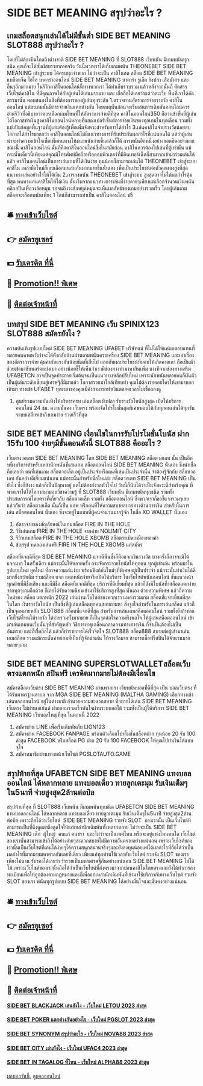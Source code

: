 # SIDE BET MEANING สรุปว่าอะไร ?
## เกมสล็อตสนุกเล่นได้ไม่มีขั้นต่ำ SIDE BET MEANING SLOT888 สรุปว่าอะไร ?
โดยที่ไม่ต้องบินไกลถึงต่างชาติ SIDE BET MEANING ที่ SLOT888 เว็บพนัน มีเกมพนันทุกชนิด คุณก็จะได้สัมผัสบรรยากาศจริง วันนี้พวกเราได้เก็บเกมพนัน THEONEBET SIDE BET MEANING เข้าสู่ระบบ ได้ครบทุกจำพวก ไม่ว่าจะเป็น คาสิโนสด สล็อต SIDE BET MEANING แบล็คแจ็ค ไฮโล บาคาร่าออนไลน์ SIDE BET MEANING บาคาร่า รูเล็ต ยิงปลา เสือมังกร และอื่นๆอีกมากมาย ในรีวิวคาสิโนออนไลน์นี้ทางพวกเรา ได้ทำเก็บรวบรวม แล้วหลังจากนั้นก็ คัดสรรเว็บไซต์คาสิโน ที่มีคุณภาพให้กับผู้เล่นได้เล่นมากมาย และ เชื่อถือได้เลยว่าแต่ว่าละเว็บ พื้นที่เราได้คัดสรรมานั้น ตอบสนองในสิ่งที่ต้องการของผู้เล่นทุกระดับ
1.ตรวจทานอัตราการจ่ายรางวัล คาสิโนออนไลน์ แต่ละเกมนั้นมีการจ่ายเงินแตกต่างกัน โดยเหตุนั้นก่อนจะเริ่มเล่นการเดิมพันออนไลน์ควรอ่านรีวิวที่อธิบายว่าควรเลือกเกมไหนที่ให้อัตราการจ่ายดีที่สุด คาสิโนออนไลน์350 ถือว่าเข้าขั้นที่ผู้เล่นได้โอกาสทำเงินสูงคาสิโนออนไลน์หลายที่แสดงเปอร์เซ็นต์การจ่ายเงินของทุกเกมในทุกเดือน รวมทั้งแบ่งปันข้อมูลพื้นฐานที่ผู้เล่นต้องรู้เพื่อเพิ่มจังหวะสำหรับการได้กำไร
3.เล่นคาสิโนจ่ายรางวัลน้อยสบโอกาสได้กำไรมากกว่า คาสิโนออนไลน์ไม่มีแนวทางการที่รับประกันผลกำไรที่แน่นอนได้ แต่ว่าผู้เล่นน่าจะทำความเข้าใจเพื่อเพิ่มหนทางให้ชนะพนันง่ายขึ้นแล้วก็ได้
การพนันอีกหนึ่งอย่างยอดฮิตอย่างมากขณะนี้ คาสิโนออนไลน์ นั้นก็คือคาสิโนออนไลน์ซึ่งในสมัยก่อน คาสิโนควรต้องไปเล่นที่ตู้เท่านั้น แม้กระนั้นเดี๋ยวนี้เพียงแต่คุณมีโทรศัพท์มือถือหรือคอมพิวเตอร์ที่มีอินเทอร์เน็ตก็สามารถเข้ามาร่วมเล่นได้แล้ว คาสิโนออนไลน์เป็นการเล่นเกมที่ได้เงินง่าย ทุนน้อยก็สามารถเล่นได้ THEONEBET เข้าสู่ระบบ คาสิโน เหล่ามือใหม่ก็เลยเลือกมาเล่นกันมากมายขึ้นนั่นเอง เพื่อเป็นประโยชน์ต่อตัวคุณเองสูงที่สุด
แนวทางเล่นอย่างไรให้ได้เงิน
2.การลงพนัน THEONEBET เข้าสู่ระบบ สูงสุดอาจไม่ได้ผลกำไรคุ้มที่สุด หนทางเล่นคาสิโนให้ได้เงิน นั้นเริ่มจากแนวทางการเล่นที่ง่ายดายๆเพียงแต่เลือกจำนวนเงินพนัน คลิกสปินเพื่อวงล้อหมุน รอจนถึงวงล้อหยุดหมุนจะเห็นผลลัพธ์ของเกมอย่างรวดเร็ว โดยผู้เล่นเกมสล็อตจะเลือกพนันเพียง 1 ไลน์ก็สามารถทำเป็น คาสิโนออนไลน์ ฟรี

## 🛎 [ทางเข้าเว็บไซต์](https://bit.ly/3SdLNi2)
## 👉 [สมัครยูเซอร์](https://bit.ly/3SdLNi2)
## 💵 [รับเครดิต ที่นี่](https://bit.ly/3dyRKHj)
## 👑 [Promotion!! พิเศษ](https://bit.ly/3dyRKHj)
## 📱 [ติดต่อเจ้าหน้าที่](https://bit.ly/3dyRKHj)

## บทสรุป SIDE BET MEANING เว็บ SPINIX123 SLOT888 สมัครยังไง ?
ความบันเทิงรูปแบบใหม่ SIDE BET MEANING UFABET บริษัทแม่ ที่ไม่ได้ให้แค่ผลตอบแทนที่หลายคนคาดหวังว่าจะได้ตังกลับบ้านผ่านเกมพนันครบเครื่อง SIDE BET MEANING และเอาเรื่องของอัตราการจ่าย คุ้มค่ากับแรงอันน้อยนิดที่เสียไป แลกกับผลประโยชน์ที่มอบให้เกิดคาดเดา ถือเป็นตัวช่วยเข้ามาซับพอร์ตแบ่งเบา อย่างน้อยชี้ให้เห็นว่าเรามีช่องทางทำมาหากินเพิ่ม บางทีจากช่องทางเสริม UFABETCN อาจเป็นจุดประกายเริ่มต้นจนเป็นแนวทางหลักปรับใหม่ เพราะนักพนันหลายคนก็ผันตัวเป็นผู้เล่นระดับเซียนสู่เศรษฐีก็มีมาแล้ว โอกาสรวยมาใกล้เทียบท่า คุณไม่ต้องรอคอยใครให้เขามาบอกเข้ามา ทางเข้า UFABET ทุกเวลาของคุณมีค่าสามารถทำเงินตลอดเวลาไม่เชื่อลองดู
1. ศูนย์รวมความบันเทิงให้บริการครบ เล่นสล็อต ยิงปลา รับรางวัลโบนัสสูงสุด เปิดให้บริการออนไลน์ 24 ชม. ความมั่นคง เว็บตรง พร้อมจัดโปรโมชั่นสุดพิเศษมอบให้กับทุกคนเล่นได้ทุกวัน ระบบเสถียรเข้าถึงเกมง่าย รวดเร็วที่สุด

## SIDE BET MEANING เงื่อนไขในการรับโปรโมชั่นโบนัส ฝาก 15รับ 100 ง่ายๆมีขั้นตอนดังนี้ SLOT888 คืออะไร ?
เว็บตรงวอเลท SIDE BET MEANING โดย SIDE BET MEANING สล็อตวอเลท นั้น เป็นอีกหนึ่งบริการสำหรับเหล่านักพนันที่เล่นเกม สล็อตออนไลน์ SIDE BET MEANING นั่นเอง ซึ่งน่าเชื่อถือเลยว่า คนที่เล่นเกม สล็อตวอเล็ต อยู่เป็นประจำหรือคนที่เล่นเป็นประจำนั้น จำต้องรู้จักกับ สล็อทวอเลท กันอย่างดีเยี่ยมแน่นอน แม้กระนั้นสำหรับมือใหม่ล่ะ สล็อตวอเลท SIDE BET MEANING เป็นยังไง ซึ่งก็ยังงง แล้วก็เป็นปัญหาอยู่ แต่ไม่ต้องกังวลหัวใจไป วันนี้ก็นับได้ว่าเป็นจังหวะดีสำหรับคุณ ที่พวกเราได้ได้โอกาสมามอบวิชาความรู้ ที่ SLOT888 เว็บพนัน มีเกมพนันทุกชนิด รวมทั้งประสบการณ์โดยตรงที่เกี่ยวกับ สล็อตวอเล็ท รวมทั้ง สล็อตออนไลน์ ซึ่งพวกเราก็ขอชี้แจงรวมๆเลยแล้วกันว่า สล็อตวอเล็ต นั้นก็เป็น แอพ หรือคนที่ให้ความสบายสบายทางด้านการเงิน สำหรับในการเล่น สล็อตออนไลน์ นั่นเอง ซึ่งจะอยู่ในแบบที่ผู้คนจำนวนมากรู้จัก ในชื่อ XO WALLET นั่นเอง
1. อัตราจ่ายของสัญลักษณ์ในเกมสล็อต FIRE IN THE HOLE
2. วิธีเล่นเกม FIRE IN THE HOLE จากค่าย NOLIMIT CITY
3. รีวิวเกมสล็อต FIRE IN THE HOLE XBOMB สล็อตระเบิดเหมืองทองคำ
4. ข้อสรุป ทดลองเล่นฟรี FIRE IN THE HOLE XBOMB แค่สมัคร

สล็อตที่แจกดีที่สุด SIDE BET MEANING แจกดีนั่นซึ่งก็คือแจกเงินรางวัล บางครั้งก็อาจจะมิได้แจกมาก ในครั้งเดียว แม้กระนั้นให้หลายครั้ง กระจัดกระจายโบนัสให้ทุกคน ทุกผู้เข้าเล่น พร้อมมาในรูปแบบใหม่ ยุคใหม่ ที่อาจความเล่นง่าย พร้อมฟังก์ชันใหม่ๆที่พิเศษอยู่เป็นประจำ แม้กระนั้นทำเงินได้ดีมากยิ่งกว่าเดิม รวมสล็อต แจก แตกหนักจ่ายจริงเปิดให้บริการ ในเว็บไซต์พนันออนไลน์ ชั้นแนวหน้าทุกค่ายที่มีชื่อเสียง และก็มีชื่อ สล็อตที่แจกดีที่สุด บริการที่ดีเยี่ยมที่สุด แล้วก็ยังมีโบนัสที่าสล็อตแตกง่าย จากทุกๆเกมอีกด้วย ก็เลยได้รับความนิยมเข้ามาใช้บริการสูงที่สุด นั่นเอง ด้วยความพิเศษ แล้วก็ความใหม่ของ สล็อต แตกหนัก 2022 เล่นผ่านเว็บไซต์ของพวกเรา แหล่งรวมเกม สล็อตที่แจกเยี่ยมที่สุด ในโลก เงินรางวัลโบนัส เป็นสิ่งที่ผู้เล่นสล็อตทุกคนสอบถามหา สิ่งจูงใจสำหรับในการเล่นสล็อต แล้วก็เป็นจุดหมายหลัก SLOT888 สล็อตที่แจกดีที่สุด สำหรับการเล่นเกมสล็อตออนไลน์ รวมทั้งยิ่งถ้าหากเว็บไซต์ไหนให้รางวัล ได้ง่ายรวมทั้งมากมาย ก็เป็นจุดล่อใจความพึงพอใจ ให้ผู้เล่นสล็อตออนไลน์ เข้ามาเล่นเกมบนเว็บนั้นๆที่สำคัญหลัก วิธีการทำธุเกลื่อนกลาดกรมทางการเงิน ก็จำเป็นต้องไม่เป็นอันตราย และก็เชื่อถือได้ แล้วก็ทำรายการได้เร็วจิตใจ SLOT888 สล็อต888 สบายต่อผู้เข้ามาเล่นเกมสล็อต รวมแม้กระนั้นค่ายเกมที่เป็นที่รู้จักน่าเล่น ให้รางวัลมาก สามารถซื้อฟรีสปินได้จำนวนมากหลายๆเกม

## SIDE BET MEANING SUPERSLOTWALLETสล็อตเว็บตรงแตกหนัก สปินฟรี เครดิตมากมายไม่ต้องมีเงื่อนไข
สมัครสล็อตเว็บตรง SIDE BET MEANING ผ่านพวกเรา เว็บพนันบอลที่ดีที่สุด เป็น บอลเว็บตรง ที่ได้รับมาตรฐานสากล จาก MGA SIDE BET MEANING (MALTHA GAMING) เลือกทางเข้า เล่นบอลออนไลน์ อยู่ในต่างชาติ อำนวยความสะดวกสบาย ที่อยากได้เล่น SIDE BET MEANING เว็บตรง ไม่ผ่านเอเย่นต์ ฝากถอนรวดเร็วทันใจผ่านระบบออโต้ รวมทั้งเป็นผู้ให้บริการ SIDE BET MEANING เว็บบอลใหญ่ที่สุด ในตอนนี้ 2022
1. สมัครผ่าน LINE เพื่อเริ่มเดิมพันกับ LION123
2. สมัครผ่าน FACEBOOK FANPAGE พร้อมตัวเลือกโปรโมชั่นสล็อตฝาก ทุนน้อย 20 รับ 100 ล่าสุด FACEBOOK หรือสล็อต PG ฝาก 20 รับ 100 FACEBOOK ให้คุณไปทำเงินได้แบบจุใจ
3. สมัครสมาชิกผ่านทางหน้าเว็บไซต์ PGSLOTAUTO.GAME

## สรุปท้ายที่สุด UFABETCN SIDE BET MEANING แทงบอลออนไลน์ ได้หลากหลาย แทงบอลเดี่ยว ทายลูกเตะมุม รับเงินเต็มๆใน5นาที จ่ายสูงสุด2ล้านต่อบิล
สรุปท้ายที่สุด ที่ SLOT888 เว็บพนัน มีเกมพนันทุกชนิด UFABETCN SIDE BET MEANING แทงบอลออนไลน์ ได้หลากหลาย แทงบอลเดี่ยว ทายลูกเตะมุม รับเงินเต็มๆใน5นาที จ่ายสูงสุด2ล้านต่อบิล เพราะถือได้ว่าเว็บไซต์  SIDE BET MEANING รวยจัง SLOT  ของเรานั้น เป็นเว็บไซต์ที่สามารถเป็นที่ดึงดูดตาดึงดูดใจให้แก่เหล่านักเดิมพันทั้งหลากหลาย ไม่ว่าจะเป็น SIDE BET MEANING เด็ก  ผู้ใหญ่  คนแก่ คนชรา  และไม่ว่าจะเป็นเพศไหน หรือจะอยู่แห่งไหนหนใด เว็บไซต์ของเรานั้นสามารถเข้าถึงได้อย่างง่ายๆสะดวกสบายไม่มีความอันตรายอย่างแน่นอน เพราะเว็บไซต์ของเรานั้นเป็นเว็บไซต์ที่เล่นได้ง่ายๆได้ความสนุกสนานจริงๆและยังลงทุนน้อยแต่ได้ผลกำไรที่ถือได้ว่าเป็นผลกำไรที่มากมายมหาศาลกันเลยที่เดียว เพียงแค่ทุกท่านใช้เวลากับเว็บไซต์ รวยจัง SLOT ของเราเพียงไม่นาน รับรองได้เลยว่า ร่ำรวยเป็นมหาเศรษฐีกันอย่างแน่นอน SIDE BET MEANING ไม่ได้โม้ เพราะเว็บไซต์ของเรานั้นถือได้ว่าเป็นเว็บไซต์ที่ส่งตรงมาจากบ่อนคาสิโนโดยตรงและยังได้ทำการลงทะเบียนเพื่อให้ถูกต้องตามกฎหมายและก็เพื่อแก่เหล่านักเดิมพันที่เข้ามาใช้บริการกับทางเว็บไซต์ รวยจัง SLOT ของเรา พนันทุกรูปแบบ SIDE BET MEANING ได้อย่างมั่นใจและมั่นคงอย่างแน่นอน

## 🛎 [ทางเข้าเว็บไซต์](https://bit.ly/3SdLNi2)
## 👉 [สมัครยูเซอร์](https://bit.ly/3SdLNi2)
## 💵 [รับเครดิต ที่นี่](https://bit.ly/3dyRKHj)
## 👑 [Promotion!! พิเศษ](https://bit.ly/3dyRKHj)
## 📱 [ติดต่อเจ้าหน้าที่](https://bit.ly/3dyRKHj)

#### [SIDE BET BLACKJACK เล่นยังไง - เว็บใหม่ LETOU 2023 ล่าสุด](https://atom.io/themes/side%20bet%20blackjack%20เล่นยังไง%20-%20เว็บใหม่%20letou%202023%20ล่าสุด)
#### [SIDE BET POKER แตกต่างกันอย่างไร - เว็บใหม่ PGSLOT 2023 ล่าสุด](https://atom.io/themes/side%20bet%20poker%20แตกต่างกันอย่างไร%20-%20เว็บใหม่%20pgslot%202023%20ล่าสุด)
#### [SIDE BET SYNONYM สรุปว่าอะไร - เว็บใหม่ NOVA88 2023 ล่าสุด](https://atom.io/themes/side%20bet%20synonym%20สรุปว่าอะไร%20-%20เว็บใหม่%20nova88%202023%20ล่าสุด)
#### [SIDE BET CITY เล่นยังไง - เว็บใหม่ UFAC4 2023 ล่าสุด](https://atom.io/themes/side%20bet%20city%20เล่นยังไง%20-%20เว็บใหม่%20ufac4%202023%20ล่าสุด)
#### [SIDE BET IN TAGALOG ที่ไหน - เว็บใหม่ ALPHA88 2023 ล่าสุด](https://atom.io/themes/side%20bet%20in%20tagalog%20ที่ไหน%20-%20เว็บใหม่%20alpha88%202023%20ล่าสุด)

[ผลบอลวันนี้](https://siamsport.tv "ผลบอลวันนี้"), [ดูบอลออนไลน์](https://siamsport.tv/ดูบอลสด "ดูบอลออนไลน์")